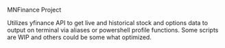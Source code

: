 ﻿MNFinance Project

Utilizes yfinance API to get live and historical stock and options data to output on terminal via aliases or powershell profile functions.
Some scripts are WIP and others could be some what optimized.
